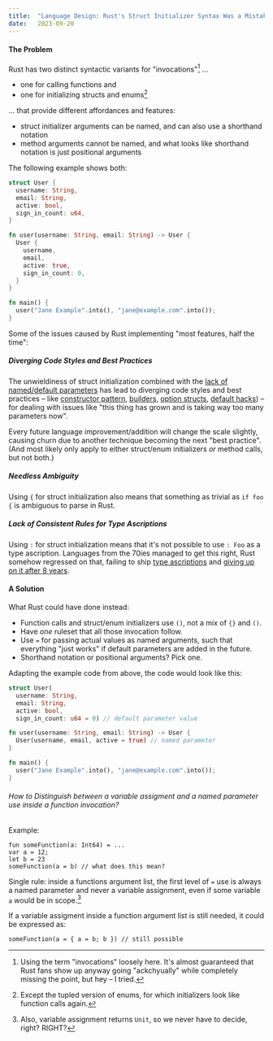 ```yaml
---
title:  "Language Design: Rust's Struct Initializer Syntax Was a Mistake (WIP)"
date:   2023-09-20
---
```


#### The Problem

Rust has two distinct syntactic variants for "invocations"[^1] ...
- one for calling functions and
- one for initializing structs and enums[^2]

... that provide different affordances and features:

- struct initializer arguments can be named, and can also use a shorthand notation
- method arguments cannot be named, and what looks like shorthand notation is just positional arguments

The following example shows both:

```rust
struct User {
  username: String,
  email: String,
  active: bool,
  sign_in_count: u64,
}

fn user(username: String, email: String) -> User {
  User {
    username,
    email,
    active: true, 
    sign_in_count: 0,
  }
}

fn main() {
  user("Jane Example".into(), "jane@example.com".into());
}
```

Some of the issues caused by Rust implementing "most features, half the time":

##### Diverging Code Styles and Best Practices

The unwieldiness of struct initialization combined with the
[lack of named/default parameters](https://github.com/samsieber/rubber-duck/blob/master/REVIEW.md) has lead to diverging
code styles and best practices – like [constructor pattern](https://rust-unofficial.github.io/patterns/idioms/ctor.html),
[builders](https://www.greyblake.com/blog/builder-pattern-in-rust),
[option structs](https://xaeroxe.github.io/init-struct-pattern/),
[default hacks](https://github.com/rust-unofficial/patterns/discussions/237))
– for dealing with issues like "this thing has grown and is taking way too many parameters now".

Every future language improvement/addition will change the scale slightly, causing churn due to another technique
becoming the next "best practice".
(And most likely only apply to either struct/enum initializers *or* method calls, but not both.)


##### Needless Ambiguity

Using `{` for struct initialization also means that something as trivial as `if foo {` is ambiguous to parse in Rust.


##### Lack of Consistent Rules for Type Ascriptions

Using `:` for struct initialization means that it's not possible to use `: Foo` as a type ascription.
Languages from the 70ies managed to get this right, Rust somehow regressed on that, failing to ship
[type ascriptions](https://rust-lang.github.io/rfcs/0803-type-ascription.html) and
[giving up on it after 8 years](https://rust-lang.github.io/rfcs/3307-de-rfc-type-ascription.html).


#### A Solution

What Rust could have done instead:

- Function calls and struct/enum initializers use `()`, not a mix of `{}` and `()`.
- Have *one* ruleset that all those invocation follow.
- Use `=` for passing actual values as named arguments, such that everything "just works" if default parameters are added in the future.
- Shorthand notation or positional arguments? Pick one.

Adapting the example code from above, the code would look like this:

```rust
struct User(
  username: String,
  email: String,
  active: bool,
  sign_in_count: u64 = 0) // default parameter value

fn user(username: String, email: String) -> User {
  User(username, email, active = true) // named parameter
}

fn main() {
  user("Jane Example".into(), "jane@example.com".into());
}
```

###### How to Distinguish between a variable assigment and a named parameter use inside a function invocation?

Example:

    fun someFunction(a: Int64) = ...
    var a = 12;
    let b = 23
    someFunction(a = b) // what does this mean?

Single rule: inside a functions argument list, the first level of `=` use is always a named parameter and never a
variable assignment, even if some variable `a` would be in scope.[^3]

If a variable assigment inside a function argument list is still needed, it could be expressed as: 

    someFunction(a = { a = b; b }) // still possible


[^1]: Using the term "invocations" loosely here. It's almost guaranteed that Rust fans show up anyway going "ackchyually" while completely missing the point, but hey – I tried.
[^2]: Except the tupled version of enums, for which initializers look like function calls again.
[^3]: Also, variable assignment returns `Unit`, so we never have to decide, right? RIGHT?
